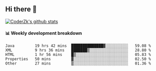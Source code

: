 ## Hi there 👋

[![CoderZk's github stats](https://github-readme-stats.vercel.app/api?username=zhoukuo123&show_icons=true&count_private=true)](https://github.com/anuraghazra/github-readme-stats)

#### :bar_chart: Weekly development breakdown

<!--START_SECTION:waka-->
```text
Java         19 hrs 42 mins  ██████████████▓░░░░░░░░░░   59.08 % 
XML          9 hrs 36 mins   ███████▒░░░░░░░░░░░░░░░░░   28.80 % 
HTML         1 hr 56 mins    █▒░░░░░░░░░░░░░░░░░░░░░░░   05.83 % 
Properties   50 mins         ▓░░░░░░░░░░░░░░░░░░░░░░░░   02.50 % 
Other        27 mins         ▒░░░░░░░░░░░░░░░░░░░░░░░░   01.36 % 
```
<!--END_SECTION:waka-->
